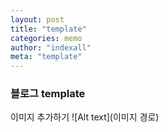 ```yaml
---
layout: post
title: "template"
categories: memo
author: "indexall"
meta: "template"
---
```


### 블로그 template

이미지 추가하기
![Alt text](이미지 경로)